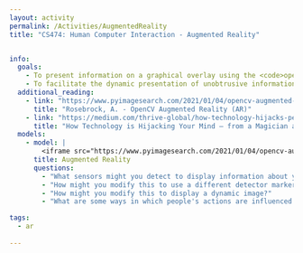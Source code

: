 ```yaml
---
layout: activity
permalink: /Activities/AugmentedReality
title: "CS474: Human Computer Interaction - Augmented Reality"


info: 
  goals: 
    - To present information on a graphical overlay using the <code>opencv</code> library
    - To facilitate the dynamic presentation of unobtrusive information in one's field of vision
  additional_reading:
    - link: "https://www.pyimagesearch.com/2021/01/04/opencv-augmented-reality-ar/"
      title: "Rosebrock, A. - OpenCV Augmented Reality (AR)"    
    - link: "https://medium.com/thrive-global/how-technology-hijacks-peoples-minds-from-a-magician-and-google-s-design-ethicist-56d62ef5edf3"
      title: "How Technology is Hijacking Your Mind — from a Magician and Google Design Ethicist"
  models:
    - model: |
        <iframe src="https://www.pyimagesearch.com/2021/01/04/opencv-augmented-reality-ar/" width="100%" height="800"></iframe>  
      title: Augmented Reality
      questions:
        - "What sensors might you detect to display information about your surroundings, such as available wifi signals, or the location of a particular building on campus?"
        - "How might you modify this to use a different detector marker?"
        - "How might you modify this to display a dynamic image?"
        - "What are some ways in which people's actions are influenced by the deliberate manipulation of information visualizations from your own experience?"

tags:
  - ar
  
---
```

